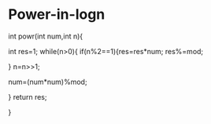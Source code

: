 # Power-in-logn



int powr(int num,int n){

int res=1;
while(n>0){
if(n%2==1){res=res*num;
res%=mod;

}
n=n>>1;

num=(num*num)%mod;



}
return res;


}
